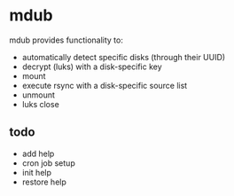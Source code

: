 # mdub

mdub provides functionality to:
- automatically detect specific disks (through their UUID)
- decrypt (luks) with a disk-specific key
- mount
- execute rsync with a disk-specific source list
- unmount
- luks close

## todo
- add help
- cron job setup
- init help
- restore help
